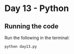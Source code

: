 # Day 13 - Python

## Running the code

Run the following in the terminal:

```bash
python day13.py
```

